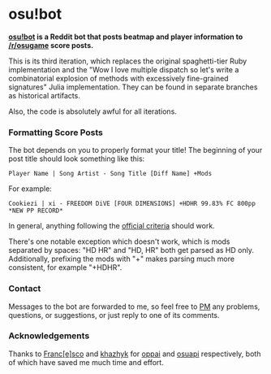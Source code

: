 # osu!bot

**[osu!bot](https://reddit.com/u/osu-bot) is a Reddit bot that posts beatmap and player information to [/r/osugame](https://reddit.com/r/osugame) score posts.**

This is its third iteration, which replaces the original spaghetti-tier Ruby implementation and the "Wow I love multiple dispatch so let's write a combinatorial explosion of methods with excessively fine-grained signatures" Julia implementation. They can be found in separate branches as historical artifacts.

Also, the code is absolutely awful for all iterations.

### Formatting Score Posts

The bot depends on you to properly format your title! The beginning of your post title should look something like this:

```
Player Name | Song Artist - Song Title [Diff Name] +Mods
```

For example:

```
Cookiezi | xi - FREEDOM DiVE [FOUR DIMENSIONS] +HDHR 99.83% FC 800pp *NEW PP RECORD*
```

In general, anything following the [official criteria](https://reddit.com/r/osugame/wiki/scoreposting) should work.

There's one notable exception which doesn't work, which is mods separated by spaces: "HD HR" and "HD, HR" both get parsed as HD only.
Additionally, prefixing the mods with "+" makes parsing much more consistent, for example "+HDHR".

### Contact

Messages to the bot are forwarded to me, so feel free to [PM](https://www.reddit.com/message/compose?to=osu-bot&subject=Feedback) any problems, questions, or suggestions, or just reply to one of its comments.

### Acknowledgements

Thanks to [Franc[e]sco](https://github.com/Francesco149) and [khazhyk](https://github.com/khazhyk) for [oppai](https://github.com/Francesco149/oppai-ng) and [osuapi](https://github.com/khazhyk/osuapi) respectively, both of which have saved me much time and effort.
